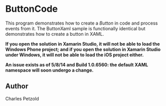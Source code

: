 ButtonCode
==========

This program demonstrates how to create a *Button* in code and process events from it.
The ButtonXaml sample is functionally identical but demonstrates how to create a button in XAML.

**If you open the solution in Xamarin Studio, it will not be able to load the Windows Phone project;
and if you open the solution in Xamarin Studio under Windows, it will not be able to load the iOS project either.**

**An issue exists as of 5/8/14 and Build 1.0.6560: the default XAML namespace will soon undergo a change.**

Author
------

Charles Petzold
